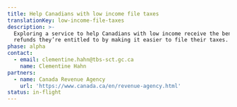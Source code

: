 ```yaml
---
title: Help Canadians with low income file taxes
translationKey: low-income-file-taxes
description: >-
  Exploring a service to help Canadians with low income receive the benefits and
  refunds they’re entitled to by making it easier to file their taxes.
phase: alpha
contact:
  - email: clementine.hahn@tbs-sct.gc.ca
    name: Clementine Hahn
partners:
  - name: Canada Revenue Agency
    url: 'https://www.canada.ca/en/revenue-agency.html'
status: in-flight
---
```


